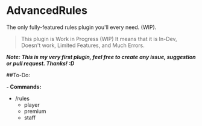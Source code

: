# AdvancedRules
The only fully-featured rules plugin you'll every need. (WIP).

> This plugin is Work in Progress (WIP) It means that it is In-Dev, Doesn't work, Limited Features, and Much Errors.

**_Note: This is my very first plugin, feel free to create any issue, suggestion or pull request. Thanks! :D_**

##To-Do:

**- Commands:**
 - /rules
   - player
   - premium
   - staff
